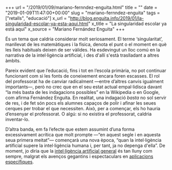 +++
url = "/2019/01/09/mariano-fernndez-enguita.html"
title = ""
date = "2019-01-09T11:47:00+00:00"
slug = "mariano-fernndez-enguita"
tags = ["retalls", "educació"]
x_url = "http://blog.enguita.info/2019/01/la-singularidad-escolar-ya-esta-aqui.html"
x_title = "La singularidad escolar ya está aquí"
x_source = "Mariano Fernández Enguita"
+++


És un tema que caldria considerar molt seriosament. El terme ‘singularitat’, manllevat de les matemàtiques i la física, denota el punt o el moment en què les lleis habituals deixen de ser vàlides. Ha esdevingut un lloc comú en la narrativa de la intel·ligència artificial, i des d'allí s'està traslladant a altres àmbits.

Pareix evident que l’educació, fins i tot en l’escola primària, no pot continuar funcionant com si les fonts de coneixement encara foren escasses. El rol del professorat ha de canviar radicalment —entre d’altres canvis igualment importants—, però no crec que en el seu estat actual empal·lidisca davant “la més basta de les indagacions possibles” en la Wikipedia o en Google, com afirma Fernández Enguita. En realitat, una indagació *basta* no sol servir de res, i de fet són pocs els alumnes capaços de polir i afinar les seues cerques per trobar el que necessiten. Això, per a començar, els ho hauria d’ensenyar el professorat. O algú: si no existira el professorat, caldria inventar-lo.

D’altra banda, em fa l’efecte que estem assumint d’una forma excessivament acrítica que molt prompte —“en aquest segle i en aquesta seua primera meitat”— començarà una nova època, “quan la intel·ligència artificial supere la intel·ligència humana i, per tant, ja no depenga d'ella”. De moment, jo diria que la [intel·ligència artificial general](https://en.wikipedia.org/wiki/Artificial_general_intelligence) és tan lluny com sempre, malgrat els avenços gegantins i espectaculars en [aplicacions específiques](https://en.wikipedia.org/wiki/Weak_AI).
